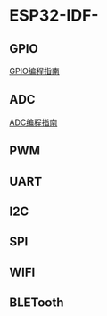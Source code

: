 # ESP32-IDF-




## GPIO

[GPIO编程指南](/GPIO/GPIO.md)

## ADC

[ADC编程指南](/ADC/ADC.md)

## PWM

## UART

## I2C

## SPI

## WIFI

## BLETooth
